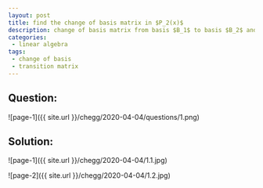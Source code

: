 ```yaml
---
layout: post
title: find the change of basis matrix in $P_2(x)$
description: change of basis matrix from basis $B_1$ to basis $B_2$ and transition matrix or change of basis from $B_2$ to $B_1$
categories:
 - linear algebra
tags:
 - change of basis
 - transition matrix
---
```



## Question:

![page-1]({{ site.url }}/chegg/2020-04-04/questions/1.png) 

## Solution:

![page-1]({{ site.url }}/chegg/2020-04-04/1.1.jpg) 

![page-2]({{ site.url }}/chegg/2020-04-04/1.2.jpg) 



